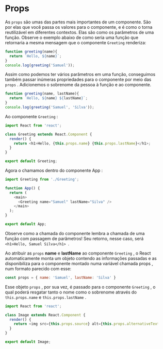 # Props
As `props` são umas das partes mais importantes de um componente. São por elas que você passa os valores para o componente, e é como o torna reutilizável em diferentes contextos. Elas são como os parâmetros de uma função. Observe o exemplo abaixo de como seria uma função que retornaria a mesma mensagem que o componente `Greeting` renderiza:

```javascript
function greeting(name){
  return `Hello, ${name}`;
}
console.log(greeting('Samuel'));
```

Assim como podemos ter vários parâmetros em uma função, conseguimos também passar inúmeras propriedades para o componente por meio das `props` . Adicionemos o sobrenome da pessoa à função e ao componente.

```javascript
function greeting(name, lastName){
  return `Hello, ${name} ${lastName}`;
}
console.log(greeting('Samuel', 'Silva'));
```

Ao componente `Greeting` :
```javascript
import React from 'react';

class Greeting extends React.Component {
  render() {
    return <h1>Hello, {this.props.name} {this.props.lastName}</h1>;
  }
}

export default Greeting;
```

Agora o chamamos dentro do componente App :

```javascript
import Greeting from './Greeting';

function App() {
  return (
    <main>
      <Greeting name="Samuel" lastName="Silva" />
    </main>
  );
}

export default App;
```
Observe como a chamada do componente lembra a chamada de uma função com passagem de parâmetros! Seu retorno, nesse caso, será `<h1>Hello, Samuel Silva</h1> `.

Ao atribuir as `props` **name** e **lastName** ao componente `Greeting` , o React automaticamente monta um objeto contendo as informações passadas e as disponibiliza para o componente montado numa variável chamada props , num formato parecido com esse:

```javascript
const props = { name: 'Samuel', lastName: 'Silva' }
```

Esse objeto `props` , por sua vez, é passado para o componente `Greeting` , o qual poderá resgatar tanto o nome como o sobrenome através do `this.props.name` e `this.props.lastName` .


```javascript
import React from 'react';

class Image extends React.Component {
  render() {
    return <img src={this.props.source} alt={this.props.alternativeText} />;
  }
}

export default Image;
```



